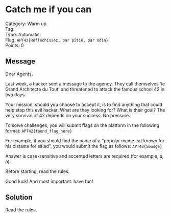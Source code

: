 # Catch me if you can

Category: Warm up  
Tag:  
Type: Automatic  
Flag: `APT42{Réfléchissez, par pitié, par Odin}`  
Points: 0

## Message

Dear Agents,

Last week, a hacker sent a message to the agency. They call themselves 'le Grand Architecte du Tout' and threatened to attack the famous school 42 in two days.

Your mission, should you choose to accept it, is to find anything that could help stop this evil hacker. What are they looking for? What is their goal? The very survival of 42 depends on your success.
No pressure.

To solve challenges, you will submit flags on the platform in the following format: `APT42{found_flag_here}`

For example, if you should find the name of a "popular meme cat known for his distaste for salad", you would submit the flag as follows:  `APT42{Smudge}`

Answer is case-sensitive and accented letters are required (for example, é, à).

Before starting, read the rules.

Good luck! And most important: have fun!

## Solution

Read the rules.
